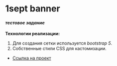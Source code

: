 # 1sept banner
#### *тестовое задание*


**Технологии реализации:**


1. Для создания сетки используется *bootstrap 5*.
2. Собственные стили СSS для кастомизации.


* [Ссылка на проект](https://liz4chernyshova.github.io/1sept-banner/)
